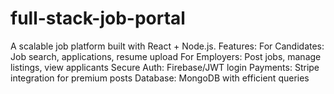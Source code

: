 # full-stack-job-portal
A scalable job platform built with React + Node.js. Features:  For Candidates: Job search, applications, resume upload  For Employers: Post jobs, manage listings, view applicants  Secure Auth: Firebase/JWT login  Payments: Stripe integration for premium posts  Database: MongoDB with efficient queries
